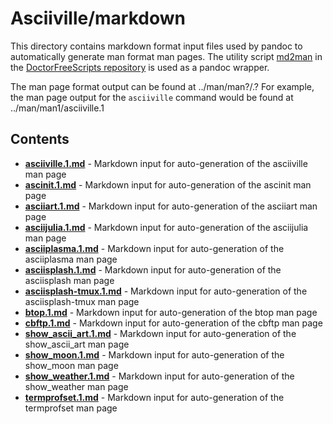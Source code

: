# Asciiville/markdown

This directory contains markdown format input files used by pandoc to
automatically generate man format man pages. The utility script
[md2man](https://gitlab.com/doctorfree/DoctorFreeScripts/-/blob/master/scripts/md2man.sh)
in the [DoctorFreeScripts repository](https://gitlab.com/doctorfree/DoctorFreeScripts)
is used as a pandoc wrapper.

The man page format output can be found at ../man/man?/<command>.?
For example, the man page output for the `asciiville` command would be found at
../man/man1/asciiville.1

## Contents

- [**asciiville.1.md**](asciiville.1.md) - Markdown input for auto-generation of the asciiville man page
- [**ascinit.1.md**](ascinit.1.md) - Markdown input for auto-generation of the ascinit man page
- [**asciiart.1.md**](asciiart.1.md) - Markdown input for auto-generation of the asciiart man page
- [**asciijulia.1.md**](asciijulia.1.md) - Markdown input for auto-generation of the asciijulia man page
- [**asciiplasma.1.md**](asciiplasma.1.md) - Markdown input for auto-generation of the asciiplasma man page
- [**asciisplash.1.md**](asciisplash.1.md) - Markdown input for auto-generation of the asciisplash man page
- [**asciisplash-tmux.1.md**](asciisplash-tmux.1.md) - Markdown input for auto-generation of the asciisplash-tmux man page
- [**btop.1.md**](btop.1.md) - Markdown input for auto-generation of the btop man page
- [**cbftp.1.md**](cbftp.1.md) - Markdown input for auto-generation of the cbftp man page
- [**show_ascii_art.1.md**](show_ascii_art.1.md) - Markdown input for auto-generation of the show_ascii_art man page
- [**show_moon.1.md**](show_moon.1.md) - Markdown input for auto-generation of the show_moon man page
- [**show_weather.1.md**](show_weather.1.md) - Markdown input for auto-generation of the show_weather man page
- [**termprofset.1.md**](termprofset.1.md) - Markdown input for auto-generation of the termprofset man page
